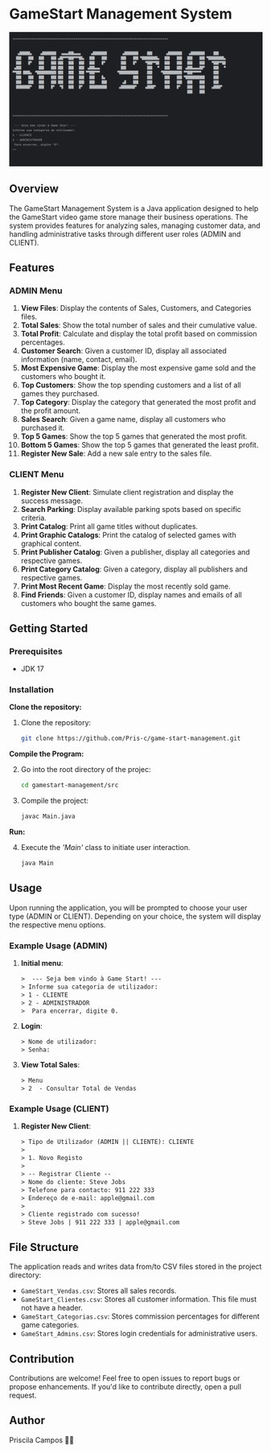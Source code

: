 # GameStart Management System

![GSmanag.png](GSmanag.png)

## Overview

The GameStart Management System is a Java application designed to help the GameStart video game store manage their business operations. The system provides features for analyzing sales, managing customer data, and handling administrative tasks through different user roles (ADMIN and CLIENT).

## Features

### ADMIN Menu
1. **View Files**: Display the contents of Sales, Customers, and Categories files.
2. **Total Sales**: Show the total number of sales and their cumulative value.
3. **Total Profit**: Calculate and display the total profit based on commission percentages.
4. **Customer Search**: Given a customer ID, display all associated information (name, contact, email).
5. **Most Expensive Game**: Display the most expensive game sold and the customers who bought it.
6. **Top Customers**: Show the top spending customers and a list of all games they purchased.
7. **Top Category**: Display the category that generated the most profit and the profit amount.
8. **Sales Search**: Given a game name, display all customers who purchased it.
9. **Top 5 Games**: Show the top 5 games that generated the most profit.
10. **Bottom 5 Games**: Show the top 5 games that generated the least profit.
11. **Register New Sale**: Add a new sale entry to the sales file.

### CLIENT Menu
1. **Register New Client**: Simulate client registration and display the success message.
2. **Search Parking**: Display available parking spots based on specific criteria.
3. **Print Catalog**: Print all game titles without duplicates.
4. **Print Graphic Catalogs**: Print the catalog of selected games with graphical content.
5. **Print Publisher Catalog**: Given a publisher, display all categories and respective games.
6. **Print Category Catalog**: Given a category, display all publishers and respective games.
7. **Print Most Recent Game**: Display the most recently sold game.
8. **Find Friends**: Given a customer ID, display names and emails of all customers who bought the same games.



## Getting Started

### Prerequisites
- JDK 17

### Installation

**Clone the repository:**
1. Clone the repository:
    ```sh
    git clone https://github.com/Pris-c/game-start-management.git
    ```


**Compile the Program:**

2. Go into the root directory of the projec:
    ```sh
    cd gamestart-management/src
    
3. Compile the project:
    ```sh
    javac Main.java
    

 **Run:**

4. Execute the _'Main'_  class to initiate user interaction.
    ```bash
    java Main
    ```


## Usage

Upon running the application, you will be prompted to choose your user type (ADMIN or CLIENT). Depending on your choice, the system will display the respective menu options.

### Example Usage (ADMIN)

1. **Initial menu**:
    ```plaintext
    >  --- Seja bem vindo à Game Start! ---
    > Informe sua categoria de utilizador:
    > 1 - CLIENTE
    > 2 - ADMINISTRADOR
    >  Para encerrar, digite 0.
    ```


1. **Login**:
    ```plaintext
    > Nome de utilizador:
    > Senha: 
    ```
2. **View Total Sales**:
    ```plaintext
    > Menu
    > 2  - Consultar Total de Vendas
    ```

### Example Usage (CLIENT)

1. **Register New Client**:
    ```plaintext
    > Tipo de Utilizador (ADMIN || CLIENTE): CLIENTE
    >
    > 1. Novo Registo
    >
    > -- Registrar Cliente --
    > Nome do cliente: Steve Jobs
    > Telefone para contacto: 911 222 333
    > Endereço de e-mail: apple@gmail.com
    >
    > Cliente registrado com sucesso!
    > Steve Jobs | 911 222 333 | apple@gmail.com
    ```

## File Structure

The application reads and writes data from/to CSV files stored in the project directory:
- `GameStart_Vendas.csv`: Stores all sales records.
- `GameStart_Clientes.csv`: Stores all customer information. This file must not have a header.
- `GameStart_Categorias.csv`: Stores commission percentages for different game categories.
- `GameStart_Admins.csv`: Stores login credentials for administrative users.



## Contribution

Contributions are welcome! Feel free to open issues to report bugs or propose enhancements. If you'd like to contribute directly, open a pull request.

## Author

Priscila Campos 👩‍💻

